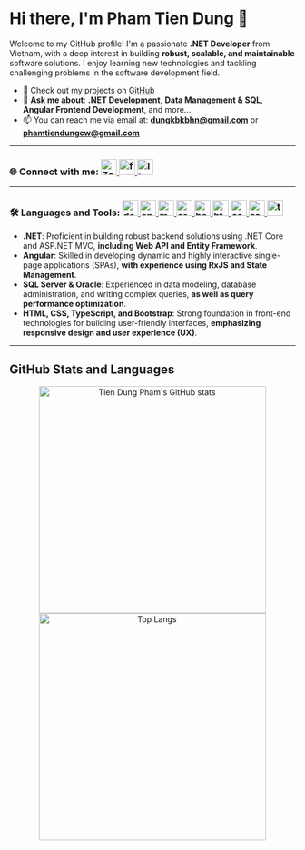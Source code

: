 # Hi there, I'm Pham Tien Dung 👋

Welcome to my GitHub profile! I'm a passionate **.NET Developer** from Vietnam, with a deep interest in building **robust, scalable, and maintainable** software solutions. I enjoy learning new technologies and tackling challenging problems in the software development field.

- 🔭 Check out my projects on [GitHub](https://github.com/phamtiendungcw?tab=repositories)
- 💬 **Ask me about**: **.NET Development**, **Data Management & SQL**, **Angular Frontend Development**, and more...
- 📫 You can reach me via email at: **dungkbkbhn@gmail.com** or **phamtiendungcw@gmail.com**

---

<div align="left">
  <h3>
    🌐 Connect with me:
     <span>
      <a href="https://zalo.me/84337198586" target="_blank" rel="noreferrer">
        <img src="https://img.icons8.com/color/48/000000/zalo.png" alt="Zalo" height="28" width="28" />
      </a>
      <a href="https://fb.com/phamtiendungcw" target="_blank" rel="noreferrer">
        <img src="https://raw.githubusercontent.com/rahuldkjain/github-profile-readme-generator/master/src/images/icons/Social/facebook.svg" alt="facebook" height="28" width="28" />
      </a>
      <a href="https://linkedin.com/in/phamtiendungcw" target="_blank" rel="noreferrer">
        <img src="https://raw.githubusercontent.com/rahuldkjain/github-profile-readme-generator/master/src/images/icons/Social/linked-in-alt.svg" alt="linkedin" height="28" width="28" />
      </a>
    </span>
  </h3>
</div>

---

<div align="left">
  <h3>
    🛠️ Languages and Tools:
     <span>
      <a href="https://dotnet.microsoft.com/" target="_blank" rel="noreferrer">
        <img src="https://upload.wikimedia.org/wikipedia/commons/0/0e/Microsoft_.NET_logo.png" alt="dotnet" width="28" height="28"/>
      </a>
      <a href="https://angular.io" target="_blank" rel="noreferrer">
        <img src="https://upload.wikimedia.org/wikipedia/commons/c/cf/Angular_full_color_logo.svg" alt="angular" width="28" height="28"/>
      </a>
      <a href="https://www.microsoft.com/en-us/sql-server" target="_blank" rel="noreferrer">
        <img src="https://img.icons8.com/color/48/000000/microsoft-sql-server.png" alt="mssql" width="28" height="28"/>
      </a>
      <a href="https://www.oracle.com/database/" target="_blank" rel="noreferrer">
        <img src="https://upload.wikimedia.org/wikipedia/commons/5/50/Oracle_logo.svg" alt="oracle" width="28" height="28"/>
      </a>
      <a href="https://getbootstrap.com" target="_blank" rel="noreferrer">
        <img src="https://upload.wikimedia.org/wikipedia/commons/b/b2/Bootstrap_logo.svg" alt="bootstrap" width="28" height="28"/>
      </a>
      <a href="https://www.w3.org/html/" target="_blank" rel="noreferrer">
        <img src="https://upload.wikimedia.org/wikipedia/commons/6/61/HTML5_logo_and_wordmark.svg" alt="html5" width="28" height="28"/>
      </a>
      <a href="https://www.w3schools.com/css/" target="_blank" rel="noreferrer">
        <img src="https://upload.wikimedia.org/wikipedia/commons/d/d5/CSS3_logo_and_wordmark.svg" alt="css3" width="28" height="28"/>
      </a>
      <a href="https://sass-lang.com" target="_blank" rel="noreferrer">
        <img src="https://upload.wikimedia.org/wikipedia/commons/9/96/Sass_Logo_Color.svg" alt="sass" width="28" height="28"/>
      </a>
      <a href="https://www.typescriptlang.org/" target="_blank" rel="noreferrer">
        <img src="https://upload.wikimedia.org/wikipedia/commons/4/4c/Typescript_logo_2020.svg" alt="typescript" width="28" height="28"/>
      </a>
    </span>
  </h3>
</div>

- **.NET**: Proficient in building robust backend solutions using .NET Core and ASP.NET MVC, **including Web API and Entity Framework**.
- **Angular**: Skilled in developing dynamic and highly interactive single-page applications (SPAs), **with experience using RxJS and State Management**.
- **SQL Server & Oracle**: Experienced in data modeling, database administration, and writing complex queries, **as well as query performance optimization**.
- **HTML, CSS, TypeScript, and Bootstrap**: Strong foundation in front-end technologies for building user-friendly interfaces, **emphasizing responsive design and user experience (UX)**.

---

## GitHub Stats and Languages

<p align="center">
  <img src="https://github-readme-stats.vercel.app/api?username=phamtiendungcw&show_icons=true&theme=radical" alt="Tien Dung Pham's GitHub stats" width="400px" style="height: 400px;" />
  <img src="https://github-readme-stats.vercel.app/api/top-langs/?username=phamtiendungcw&layout=compact&theme=radical" alt="Top Langs" width="400px" style="height: 400px;" />
</p>

